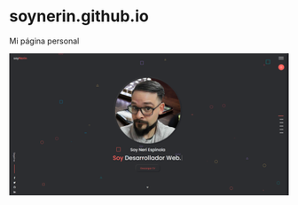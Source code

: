 # soynerin.github.io
Mi página personal

![Image of Home page](https://raw.githubusercontent.com/soynerin/soynerin.github.io/master/assets/img/screen-home.png)

